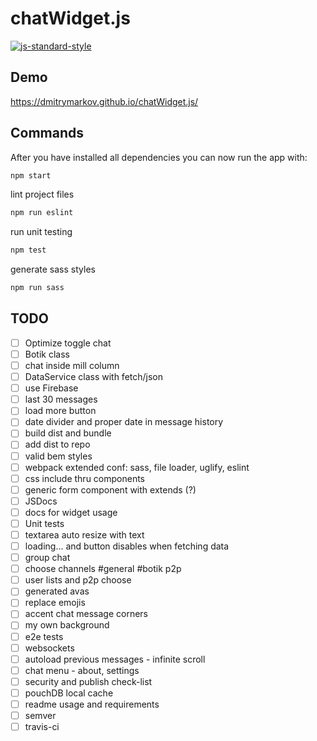 # chatWidget.js

[![js-standard-style](https://img.shields.io/badge/code%20style-standard-brightgreen.svg)](http://standardjs.com)

## Demo

https://dmitrymarkov.github.io/chatWidget.js/

## Commands


After you have installed all dependencies you can now run the app with:
```bash
npm start
```

lint project files
```bash
npm run eslint
```

run unit testing
```bash
npm test
```

generate sass styles
```bash
npm run sass
```

## TODO

- [ ] Optimize toggle chat
- [ ] Botik class
- [ ] chat inside mill column
- [ ] DataService class with fetch/json
- [ ] use Firebase
- [ ] last 30 messages
- [ ] load more button
- [ ] date divider and proper date in message history
- [ ] build dist and bundle
- [ ] add dist to repo
- [ ] valid bem styles
- [ ] webpack extended conf: sass, file loader, uglify, eslint
- [ ] css include thru components
- [ ] generic form component with extends (?)
- [ ] JSDocs
- [ ] docs for widget usage
- [ ] Unit tests
- [ ] textarea auto resize with text
- [ ] loading... and button disables when fetching data
- [ ] group chat
- [ ] choose channels #general #botik p2p
- [ ] user lists and p2p choose
- [ ] generated avas
- [ ] replace emojis
- [ ] accent chat message corners
- [ ] my own background
- [ ] e2e tests
- [ ] websockets
- [ ] autoload previous messages - infinite scroll
- [ ] chat menu - about, settings
- [ ] security and publish check-list
- [ ] pouchDB local cache
- [ ] readme usage and requirements
- [ ] semver
- [ ] travis-ci
